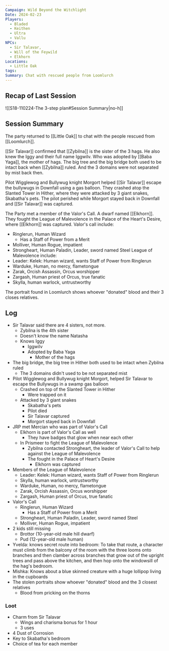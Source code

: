 ```yaml
---
Campaign: Wild Beyond the Witchlight
Date: 2024-02-23
Players:
  - Bladed
  - Keithen
  - Ultra
  - Vallu
NPCs:
  - Sir Talavar,
  - Will of the Feywild
  - Elkhorn
Locations:
  - Little Oak
tags: 
Summary: Chat with rescued people from Loomlurch
---
```

## Recap of Last Session
![[S18-110224-The 3-step plan#Session Summary|no-h]]
## Session Summary
The party returned to [[Little Oak]] to chat with the people rescued from [[Loomlurch]].

[[Sir Talavar]] confirmed that [[Zybilna]] is the sister of the 3 hags. He also knew the Iggy and their full name Iggwilv. Who was adopted by [[Baba Yaga]], the mother of hags.
The big tree and the big bridge both used to be intact back when [[Zybilna]] ruled. And the 3 domains were not separated by mist back then.

Pilot Wigglewog and Bullywug knight Morgort helped [[Sir Talavar]] escape the bullywugs in Downfall using a gas balloon. They crashed atop the Slanted Tower in Hither, where they were attacked by 3 giant snakes, Skabatha's pets. The pilot perished while Morgort stayed back in Downfall and [[Sir Talavar]] was captured.

The Party met a member of the Valor's Call. A dwarf named [[Elkhorn]]. They fought the League of Malevolence in the Palace of the Heart's Desire, where [[Elkhorn]] was captured.
Valor's call include:
- Ringlerun, Human Wizard
	- Has a Staff of Power from a Merit
- Molliver, Human Rogue, impatient
- Strongheart, Human Paladin, Leader, sword named Steel 
League of Malevolence include:
- Leader: Kelek: Human wizard, wants Staff of Power from Ringlerun
- Warduke, Human, no mercy, flametongue
- Zarak, Orcish Assassin, Orcus worshipper
- Zargash, Human priest of Orcus, true fanatic
- Skylla, human warlock, untrustworthy

The portrait found in Loomlurch shows whoever "donated" blood and their 3 closes relatives.

## Log 
- Sir Talavar said there are 4 sisters, not more.
	- Zybilna is the 4th sister
	- Doesn't know the name Natasha
	- Knows Iggy
		- Iggwilv
		- Adopted by Baba Yaga
			- Mother of the hags
- The big bridge, the big tree in Hither both used to be intact when Zybilna ruled
	- The 3 domains didn't used to be not separated mist
- Pilot Wigglewog and Bullywug knight Morgort, helped Sir Talavar to escape the Bullywugs in a swamp gas balloon
	- Crashed on top of the Slanted Tower in Hither
		- Were trapped on it
	- Attacked by 3 giant snakes
		- Skabatha's pets
		- Pilot died
		- Sir Talavar captured
		- Morgort stayed back in Downfall
- JRP met Mercian who was part of Valor's Call
	- Elkhorn is part of Valor's Call as well
		- They have badges that glow when near each other
	- In Prismeer to fight the League of Malevolence
		- Zybilna contacted Strongheart, the leader of Valor's Call to help against the League of Malevolence
		- The fought in the Palace of Heart's Desire
			- Elkhorn was captured
- Members of the League of Malevolence
	- Leader: Kelek: Human wizard, wants Staff of Power from Ringlerun
	- Skylla, human warlock, untrustworthy
	- Warduke, Human, no mercy, flametongue
	- Zarak, Orcish Assassin, Orcus worshipper
	- Zargash, Human priest of Orcus, true fanatic
- Valor's Call
	- Ringlerun, Human Wizard
		- Has a Staff of Power from a Merit
	- Strongheart, Human Paladin, Leader, sword named Steel 
	- Molliver, Human Rogue, impatient
- 2 kids still missing
	- Brottor (10-year-old male hill dwarf)
	- Pud (12-year-old male human)
- Yvelda: knows secret route into bedroom: To take that route, a character must climb from the balcony of the room with the three looms onto branches and then clamber across branches that grow out of the upright trees and pass above the kitchen, and then hop onto the windowsill of the hag's bedroom. 
- Mishka: Knows about a blue skinned creature with a huge lollipop living in the cupboards
- The stolen portraits show whoever "donated" blood and the 3 closest relatives
	- Blood from pricking on the thorns




### Loot
- Charm from Sir Talavar
	- Wings and charisma bonus for 1 hour
	- 3 uses
- 4 Dust of Corrosion
- Key to Skabatha's bedroom
- Choice of tea for each member